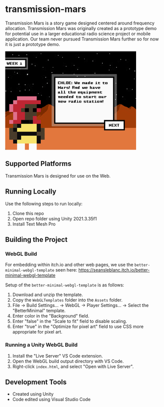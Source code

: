 # transmission-mars
Transmission Mars is a story game designed centered around frequency allocation. Transmission Mars was originally created as a prototype demo for potential use in a larger educational radio science project or mobile application. Our team never pursued Transmission Mars further so for now it is just a prototype demo.

![Transmission Mars gameplay](https://github.com/mklewandowski/transmission-mars/blob/main/mars.gif?raw=true)

## Supported Platforms
Transmission Mars is designed for use on the Web.

## Running Locally
Use the following steps to run locally:
1. Clone this repo
2. Open repo folder using Unity 2021.3.35f1
3. Install Text Mesh Pro

## Building the Project

### WebGL Build
For embedding within itch.io and other web pages, we use the `better-minimal-webgl-template` seen here:
https://seansleblanc.itch.io/better-minimal-webgl-template

Setup of the `better-minimal-webgl-template` is as follows:
1. Download and unzip the template.
2. Copy the `WebGLTemplates` folder into the `Assets` folder.
3. File -> Build Settings... -> WebGL -> Player Settings... -> Select the "BetterMinimal" template.
4. Enter color in the "Background" field.
5. Enter "false" in the "Scale to fit" field to disable scaling.
6. Enter "true" in the "Optimize for pixel art" field to use CSS more appropriate for pixel art.

### Running a Unity WebGL Build
1. Install the "Live Server" VS Code extension.
2. Open the WebGL build output directory with VS Code.
3. Right-click `index.html`, and select "Open with Live Server".

## Development Tools
- Created using Unity
- Code edited using Visual Studio Code

